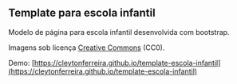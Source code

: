 ## Template para escola infantil


Modelo de página para escola infantil desenvolvida com bootstrap.

Imagens sob licença [Creative Commons](https://creativecommons.org/publicdomain/zero/1.0/) (CC0).

Demo: [https://cleytonferreira.github.io/template-escola-infantil](https://cleytonferreira.github.io/template-escola-infantil)